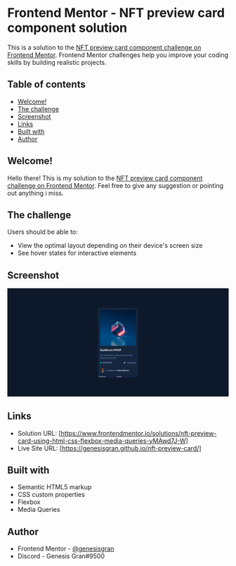 # Frontend Mentor - NFT preview card component solution

This is a solution to the [NFT preview card component challenge on Frontend Mentor](https://www.frontendmentor.io/challenges/nft-preview-card-component-SbdUL_w0U). Frontend Mentor challenges help you improve your coding skills by building realistic projects.

## Table of contents

- [Welcome!](#welcome!)
- [The challenge](#the-challenge)
- [Screenshot](#screenshot)
- [Links](#links)
- [Built with](#built-with)
- [Author](#author)

## Welcome!

Hello there! This is my solution to the [NFT preview card component challenge on Frontend Mentor](https://www.frontendmentor.io/challenges/nft-preview-card-component-SbdUL_w0U). Feel free to give any suggestion or pointing out anything i miss.

## The challenge

Users should be able to:

- View the optimal layout depending on their device's screen size
- See hover states for interactive elements

## Screenshot

![Web Preview](./web-preview.jpeg)

## Links

- Solution URL: [https://www.frontendmentor.io/solutions/nft-preview-card-using-html-css-flexbox-media-queries-yMAwd7J-W]
- Live Site URL: [https://genesisgran.github.io/nft-preview-card/]

## Built with

- Semantic HTML5 markup
- CSS custom properties
- Flexbox
- Media Queries

## Author

- Frontend Mentor - [@genesisgran](https://www.frontendmentor.io/profile/GenesisGran)
- Discord - Genesis Gran#9500
